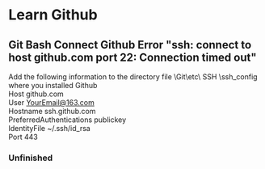 # Learn Github
## Git Bash Connect Github Error "ssh: connect to host github.com port 22: Connection timed out"
   Add the following information to the directory file \Git\etc\ SSH \ssh_config where you installed Github </br>
   Host github.com </br>
   User YourEmail@163.com </br>
   Hostname ssh.github.com </br>
   PreferredAuthentications publickey </br>
   IdentityFile ~/.ssh/id_rsa </br>
   Port 443

### Unfinished
